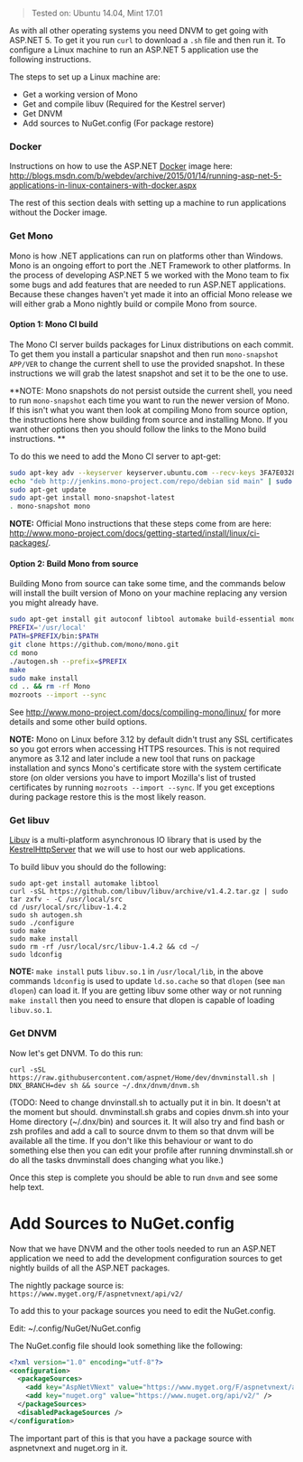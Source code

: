 > Tested on: Ubuntu 14.04, Mint 17.01

As with all other operating systems you need DNVM to get going with ASP.NET 5. To get it you run `curl` to download a `.sh` file and then run it. To configure a Linux machine to run an ASP.NET 5 application use the following instructions.

The steps to set up a Linux machine are:

 * Get a working version of Mono
 * Get and compile libuv (Required for the Kestrel server)
 * Get DNVM
 * Add sources to NuGet.config (For package restore)

### Docker

Instructions on how to use the ASP.NET [Docker](https://www.docker.com/) image here: http://blogs.msdn.com/b/webdev/archive/2015/01/14/running-asp-net-5-applications-in-linux-containers-with-docker.aspx

The rest of this section deals with setting up a machine to run applications without the Docker image.

### Get Mono

Mono is how .NET applications can run on platforms other than Windows. Mono is an ongoing effort to port the .NET Framework to other platforms. In the process of developing ASP.NET 5 we worked with the Mono team to fix some bugs and add features that are needed to run ASP.NET applications. Because these changes haven't yet made it into an official Mono release we will either grab a Mono nightly build or compile Mono from source.

#### Option 1: Mono CI build

The Mono CI server builds packages for Linux distributions on each commit. To get them you install a particular snapshot and then run `mono-snapshot APP/VER` to change the current shell to use the provided snapshot. In these instructions we will grab the latest snapshot and set it to be the one to use.

**NOTE: Mono snapshots do not persist outside the current shell, you need to run `mono-snapshot` each time you want to run the newer version of Mono. If this isn't what you want then look at compiling Mono from source option, the instructions here show building from source and installing Mono. If you want other options then you should follow the links to the Mono build instructions. **

To do this we need to add the Mono CI server to apt-get:

```bash
sudo apt-key adv --keyserver keyserver.ubuntu.com --recv-keys 3FA7E0328081BFF6A14DA29AA6A19B38D3D831EF
echo "deb http://jenkins.mono-project.com/repo/debian sid main" | sudo tee /etc/apt/sources.list.d/mono-jenkins.list
sudo apt-get update
sudo apt-get install mono-snapshot-latest
. mono-snapshot mono
```
**NOTE:** Official Mono instructions that these steps come from are here: http://www.mono-project.com/docs/getting-started/install/linux/ci-packages/.

#### Option 2: Build Mono from source

Building Mono from source can take some time, and the commands below will install the built version of Mono on your machine replacing any version you might already have.

```bash
sudo apt-get install git autoconf libtool automake build-essential mono-devel gettext
PREFIX='/usr/local'
PATH=$PREFIX/bin:$PATH
git clone https://github.com/mono/mono.git
cd mono
./autogen.sh --prefix=$PREFIX
make
sudo make install
cd .. && rm -rf Mono
mozroots --import --sync
```

See http://www.mono-project.com/docs/compiling-mono/linux/ for more details and some other build options.

**NOTE:** Mono on Linux before 3.12 by default didn't trust any SSL certificates so you got errors when accessing HTTPS resources. This is not required anymore as 3.12 and later include a new tool that runs on package installation and syncs Mono's certificate store with the system certificate store (on older versions you have to import Mozilla's list of trusted certificates by running `mozroots --import --sync`. If you get exceptions during package restore this is the most likely reason.

### Get libuv

[Libuv](https://github.com/libuv/libuv) is a multi-platform asynchronous IO library that is used by the [KestrelHttpServer](https://github.com/aspnet/KestrelHttpServer) that we will use to host our web applications.

To build libuv you should do the following:

```
sudo apt-get install automake libtool
curl -sSL https://github.com/libuv/libuv/archive/v1.4.2.tar.gz | sudo tar zxfv - -C /usr/local/src
cd /usr/local/src/libuv-1.4.2
sudo sh autogen.sh
sudo ./configure
sudo make 
sudo make install
sudo rm -rf /usr/local/src/libuv-1.4.2 && cd ~/
sudo ldconfig
```

**NOTE:** `make install` puts `libuv.so.1` in `/usr/local/lib`, in the above commands `ldconfig` is used to update `ld.so.cache` so that `dlopen` (see `man dlopen`) can load it. If you are getting libuv some other way or not running `make install` then you need to ensure that dlopen is capable of loading `libuv.so.1`.

### Get DNVM

Now let's get DNVM. To do this run:

```
curl -sSL https://raw.githubusercontent.com/aspnet/Home/dev/dnvminstall.sh | DNX_BRANCH=dev sh && source ~/.dnx/dnvm/dnvm.sh
```

(TODO: Need to change dnvinstall.sh to actually put it in bin. It doesn't at the moment but should.
dnvminstall.sh grabs and copies dnvm.sh into your Home directory (~/.dnx/bin) and sources it. It will also try and find bash or zsh profiles and add a call to source dnvm to them so that dnvm will be available all the time. If you don't like this behaviour or want to do something else then you can edit your profile after running dnvminstall.sh or do all the tasks dnvminstall does changing what you like.)

Once this step is complete you should be able to run `dnvm` and see some help text.

# Add Sources to NuGet.config

Now that we have DNVM and the other tools needed to run an ASP.NET application we need to add the development configuration sources to get nightly builds of all the ASP.NET packages.

The nightly package source is: `https://www.myget.org/F/aspnetvnext/api/v2/`

To add this to your package sources you need to edit the NuGet.config.

Edit: ~/.config/NuGet/NuGet.config

The NuGet.config file should look something like the following:
```xml
<?xml version="1.0" encoding="utf-8"?>
<configuration>
  <packageSources>
    <add key="AspNetVNext" value="https://www.myget.org/F/aspnetvnext/api/v2/" />
    <add key="nuget.org" value="https://www.nuget.org/api/v2/" />
  </packageSources>
  <disabledPackageSources />
</configuration>
```
The important part of this is that you have a package source with aspnetvnext and nuget.org in it.

